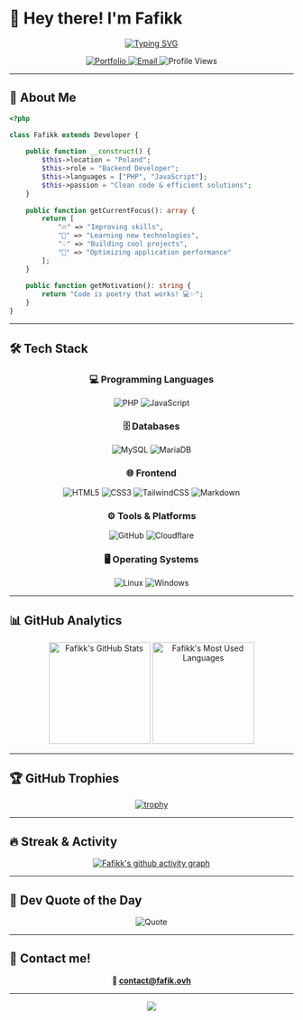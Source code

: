 # 👋 Hey there! I'm Fafikk

<div align="center">
  
  [![Typing SVG](https://readme-typing-svg.herokuapp.com?font=Fira+Code&weight=600&size=28&duration=3000&pause=1000&color=00D9FF&center=true&vCenter=true&multiline=true&width=600&height=100&lines=Backend+Developer+%F0%9F%92%BB;From+Poland;PHP+%26+JavaScript+Enthusiast+%E2%9A%A1)](https://git.io/typing-svg)
  
  <p>
    <a href="https://fafik.ovh" target="_blank">
      <img src="https://img.shields.io/badge/🌐_Portfolio-00D9FF?style=for-the-badge&logoColor=white" alt="Portfolio"/>
    </a>
    <a href="mailto:contact@fafik.ovh">
      <img src="https://img.shields.io/badge/📧_Email-EA4335?style=for-the-badge&logo=gmail&logoColor=white" alt="Email"/>
    </a>
    <img src="https://komarev.com/ghpvc/?username=Fafikk&style=for-the-badge&color=00D9FF" alt="Profile Views"/>
  </p>
  
</div>

---

## 🚀 About Me

```php
<?php

class Fafikk extends Developer {
    
    public function __construct() {
        $this->location = "Poland";
        $this->role = "Backend Developer";
        $this->languages = ["PHP", "JavaScript"];
        $this->passion = "Clean code & efficient solutions";
    }
    
    public function getCurrentFocus(): array {
        return [
            "🔥" => "Improving skills",
            "🌱" => "Learning new technologies",
            "💡" => "Building cool projects",
            "🎯" => "Optimizing application performance"
        ];
    }
    
    public function getMotivation(): string {
        return "Code is poetry that works! 💻✨";
    }
}
```

---

## 🛠️ Tech Stack

<div align="center">

### 💻 Programming Languages
![PHP](https://img.shields.io/badge/PHP-777BB4?style=for-the-badge&logo=php&logoColor=white)
![JavaScript](https://img.shields.io/badge/JavaScript-F7DF1E?style=for-the-badge&logo=javascript&logoColor=black)

### 🗄️ Databases
![MySQL](https://img.shields.io/badge/MySQL-4479A1?style=for-the-badge&logo=mysql&logoColor=white)
![MariaDB](https://img.shields.io/badge/MariaDB-003545?style=for-the-badge&logo=mariadb&logoColor=white)

### 🌐 Frontend
![HTML5](https://img.shields.io/badge/HTML5-E34F26?style=for-the-badge&logo=html5&logoColor=white)
![CSS3](https://img.shields.io/badge/CSS3-1572B6?style=for-the-badge&logo=css3&logoColor=white)
![TailwindCSS](https://img.shields.io/badge/tailwindcss-%2338B2AC.svg?style=for-the-badge&logo=tailwind-css&logoColor=white)
![Markdown](https://img.shields.io/badge/Markdown-000000?style=for-the-badge&logo=markdown&logoColor=white)

### ⚙️ Tools & Platforms
![GitHub](https://img.shields.io/badge/GitHub-181717?style=for-the-badge&logo=github&logoColor=white)
![Cloudflare](https://img.shields.io/badge/Cloudflare-F38020?style=for-the-badge&logo=cloudflare&logoColor=white)

### 🖥️ Operating Systems
![Linux](https://img.shields.io/badge/Linux-FCC624?style=for-the-badge&logo=linux&logoColor=black)
![Windows](https://img.shields.io/badge/Windows-0078D6?style=for-the-badge&logo=windows&logoColor=white)

</div>

---

## 📊 GitHub Analytics

<div align="center">
  
  <img height="180em" src="https://github-readme-stats.vercel.app/api?username=Fafikk&show_icons=true&theme=tokyonight&hide_border=true&count_private=true" alt="Fafikk's GitHub Stats"/>
  <img height="180em" src="https://github-readme-stats.vercel.app/api/top-langs/?username=Fafikk&layout=compact&theme=tokyonight&hide_border=true" alt="Fafikk's Most Used Languages"/>
  
</div>

---

## 🏆 GitHub Trophies

<div align="center">
  
  [![trophy](https://github-profile-trophy.vercel.app/?username=Fafikk&theme=tokyonight&no-frame=true&column=7)](https://github.com/ryo-ma/github-profile-trophy)
  
</div>

---

## 🔥 Streak & Activity

<div align="center">
  
  [![Fafikk's github activity graph](https://github-readme-activity-graph.vercel.app/graph?username=Fafikk&theme=tokyo-night&hide_border=true)](https://github.com/ashutosh00710/github-readme-activity-graph)
  
</div>

---

## 💭 Dev Quote of the Day

<div align="center">
  
  ![Quote](https://github-readme-quotes-bay.vercel.app/quote?theme=tokyonight&animation=grow_out_in&quoteCategory=programming)
  
</div>

---

## 🤝 Contact me!

<div align="center">
  
  **📧 [contact@fafik.ovh](mailto:contact@fafik.ovh)**
  
  ---
  
  <img src="https://capsule-render.vercel.app/api?type=waving&color=gradient&height=100&section=footer"/>
  
</div>
